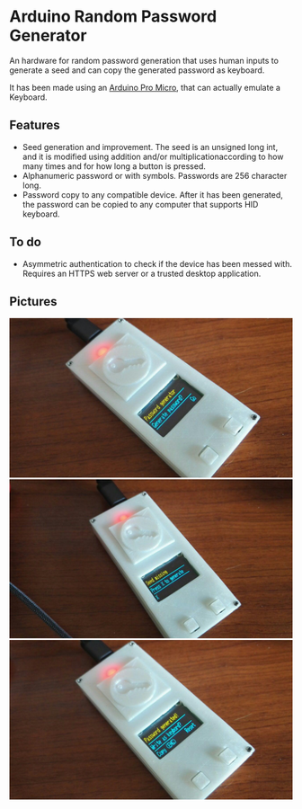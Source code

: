# Arduino Random Password Generator
An hardware for random password generation that uses human inputs to generate a seed and can copy the generated password as keyboard. 

It has been made using an [Arduino Pro Micro](https://www.sparkfun.com/tutorials/337), that can actually emulate a Keyboard. 

## Features
* Seed generation and improvement. The seed is an unsigned long int, and it is modified using addition and/or multiplicationaccording to how many times and for how long a button is pressed. 
* Alphanumeric password or with symbols. Passwords are 256 character long.
* Password copy to any compatible device. After it has been generated, the password can be copied to any computer that supports HID keyboard. 

## To do
* Asymmetric authentication to check if the device has been messed with. Requires an HTTPS web server or a trusted desktop application.

## Pictures

![picture 1](pictures/photo_2017-11-23_13-15-00.jpg)
![picture 1](pictures/photo_2017-11-23_13-15-10.jpg)
![picture 1](pictures/photo_2017-11-23_13-15-06.jpg)
